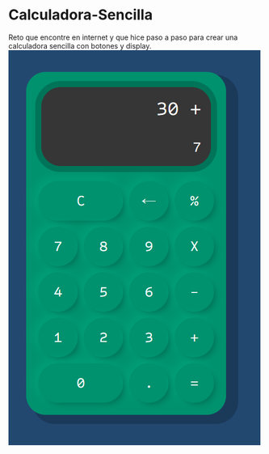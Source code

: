 # Calculadora-Sencilla
Reto que encontre en internet y que hice paso a paso para crear una calculadora sencilla con botones y display.
<img src="https://github.com/GemmaClaverodelMoral/Calculadora-Sencilla/blob/main/Imagen-Calculadora.png" witgh= "300px" align="center"/>
